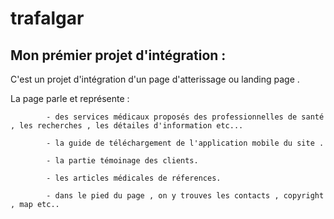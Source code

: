 # trafalgar
## Mon prémier projet d'intégration :

C'est un projet d'intégration d'un page d'atterissage ou landing page .

La page parle et représente :

            - des services médicaux proposés des professionnelles de santé , les recherches , les détailes d'information etc...

            - la guide de téléchargement de l'application mobile du site .

            - la partie témoinage des clients.

            - les articles médicales de réferences.

            - dans le pied du page , on y trouves les contacts , copyright , map etc..
